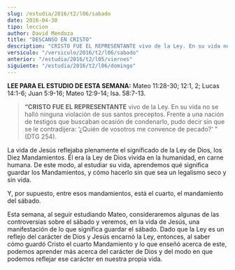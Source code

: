 ```yaml
---
slug: /estudia/2016/t2/l06/sabado
date: 2016-04-30
tipo: leccion
author: David Mendoza
title: "DESCANSO EN CRISTO"
description: "CRISTO FUE EL REPRESENTANTE vivo de la Ley. En su vida no se halló ninguna  violación de sus santos preceptos. Frente a una nación de testigos que  buscaban ocasión de condenarlo, pudo decir sin que se le contradijera:  ‘¿Quién de vosotros me convence de pecado?’"
versiculo: "/versiculo/2016/t2/l06/sabado"
anterior: "/estudia/2016/t2/l05/viernes"
siguiente: "/estudia/2016/t2/l06/domingo"
---
```


**LEE PARA EL ESTUDIO DE ESTA SEMANA:** Mateo 11:28-30; 12:1, 2; Lucas 14:1-6; Juan 5:9-16; Mateo 12:9-14; Isa. 58:7-13.

> **“CRISTO FUE EL REPRESENTANTE** vivo de la Ley. En su vida no se halló ninguna violación de sus santos preceptos. Frente a una nación de testigos que buscaban ocasión de condenarlo, pudo decir sin que se le contradijera: ‘¿Quién de vosotros me convence de pecado?’ ” (DTG 254).

La vida de Jesús reflejaba plenamente el significado de la Ley de Dios, los Diez Mandamientos. Él era la Ley de Dios vivida en la humanidad, en carne humana. De este modo, al estudiar su vida, aprendemos qué significa guardar los Mandamientos, y cómo hacerlo sin que sea un legalismo seco y sin vida.

Y, por supuesto, entre esos mandamientos, está el cuarto, el mandamiento del sábado.

Esta semana, al seguir estudiando Mateo, consideraremos algunas de las controversias sobre el sábado y veremos, en la vida de Jesús, una manifestación de lo que significa guardar el sábado. Dado que la Ley es un reflejo del carácter de Dios y Jesús encarnó la Ley, entonces, al saber cómo guardó Cristo el cuarto Mandamiento y lo que enseñó acerca de este, podemos aprender más acerca del carácter de Dios y del modo en que podemos reflejar ese carácter en nuestra propia vida.
